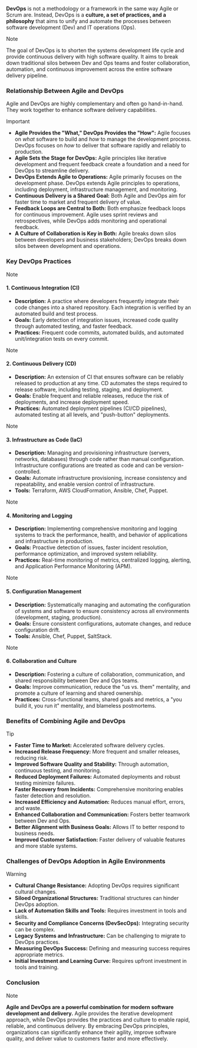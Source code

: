 **DevOps** is not a methodology or a framework in the same way Agile or Scrum are. Instead, DevOps is a **culture, a set of practices, and a philosophy** that aims to unify and automate the processes between software development (Dev) and IT operations (Ops).

> [!NOTE]
> The goal of DevOps is to shorten the systems development life cycle and provide continuous delivery with high software quality. It aims to break down traditional silos between Dev and Ops teams and foster collaboration, automation, and continuous improvement across the entire software delivery pipeline.

### Relationship Between Agile and DevOps
Agile and DevOps are highly complementary and often go hand-in-hand. They work together to enhance software delivery capabilities.

> [!IMPORTANT]
> - **Agile Provides the "What," DevOps Provides the "How":** Agile focuses on *what* software to build and *how* to manage the development process. DevOps focuses on *how* to deliver that software rapidly and reliably to production.
> - **Agile Sets the Stage for DevOps:** Agile principles like iterative development and frequent feedback create a foundation and a need for DevOps to streamline delivery.
> - **DevOps Extends Agile to Operations:** Agile primarily focuses on the development phase. DevOps extends Agile principles to operations, including deployment, infrastructure management, and monitoring.
> - **Continuous Delivery is a Shared Goal:** Both Agile and DevOps aim for faster time to market and frequent delivery of value.
> - **Feedback Loops are Central to Both:** Both emphasize feedback loops for continuous improvement. Agile uses sprint reviews and retrospectives, while DevOps adds monitoring and operational feedback.
> - **A Culture of Collaboration is Key in Both:** Agile breaks down silos between developers and business stakeholders; DevOps breaks down silos between development and operations.

### Key DevOps Practices

> [!NOTE]
> #### 1. Continuous Integration (CI)
> - **Description:** A practice where developers frequently integrate their code changes into a shared repository. Each integration is verified by an automated build and test process.
> - **Goals:** Early detection of integration issues, increased code quality through automated testing, and faster feedback.
> - **Practices:** Frequent code commits, automated builds, and automated unit/integration tests on every commit.

> [!NOTE]
> #### 2. Continuous Delivery (CD)
> - **Description:** An extension of CI that ensures software can be reliably released to production at any time. CD automates the steps required to release software, including testing, staging, and deployment.
> - **Goals:** Enable frequent and reliable releases, reduce the risk of deployments, and increase deployment speed.
> - **Practices:** Automated deployment pipelines (CI/CD pipelines), automated testing at all levels, and "push-button" deployments.

> [!NOTE]
> #### 3. Infrastructure as Code (IaC)
> - **Description:** Managing and provisioning infrastructure (servers, networks, databases) through code rather than manual configuration. Infrastructure configurations are treated as code and can be version-controlled.
> - **Goals:** Automate infrastructure provisioning, increase consistency and repeatability, and enable version control of infrastructure.
> - **Tools:** Terraform, AWS CloudFormation, Ansible, Chef, Puppet.

> [!NOTE]
> #### 4. Monitoring and Logging
> - **Description:** Implementing comprehensive monitoring and logging systems to track the performance, health, and behavior of applications and infrastructure in production.
> - **Goals:** Proactive detection of issues, faster incident resolution, performance optimization, and improved system reliability.
> - **Practices:** Real-time monitoring of metrics, centralized logging, alerting, and Application Performance Monitoring (APM).

> [!NOTE]
> #### 5. Configuration Management
> - **Description:** Systematically managing and automating the configuration of systems and software to ensure consistency across all environments (development, staging, production).
> - **Goals:** Ensure consistent configurations, automate changes, and reduce configuration drift.
> - **Tools:** Ansible, Chef, Puppet, SaltStack.

> [!NOTE]
> #### 6. Collaboration and Culture
> - **Description:** Fostering a culture of collaboration, communication, and shared responsibility between Dev and Ops teams.
> - **Goals:** Improve communication, reduce the "us vs. them" mentality, and promote a culture of learning and shared ownership.
> - **Practices:** Cross-functional teams, shared goals and metrics, a "you build it, you run it" mentality, and blameless postmortems.

### Benefits of Combining Agile and DevOps

> [!TIP]
> - **Faster Time to Market:** Accelerated software delivery cycles.
> - **Increased Release Frequency:** More frequent and smaller releases, reducing risk.
> - **Improved Software Quality and Stability:** Through automation, continuous testing, and monitoring.
> - **Reduced Deployment Failures:** Automated deployments and robust testing minimize failures.
> - **Faster Recovery from Incidents:** Comprehensive monitoring enables faster detection and resolution.
> - **Increased Efficiency and Automation:** Reduces manual effort, errors, and waste.
> - **Enhanced Collaboration and Communication:** Fosters better teamwork between Dev and Ops.
> - **Better Alignment with Business Goals:** Allows IT to better respond to business needs.
> - **Improved Customer Satisfaction:** Faster delivery of valuable features and more stable systems.

### Challenges of DevOps Adoption in Agile Environments

> [!WARNING]
> - **Cultural Change Resistance:** Adopting DevOps requires significant cultural changes.
> - **Siloed Organizational Structures:** Traditional structures can hinder DevOps adoption.
> - **Lack of Automation Skills and Tools:** Requires investment in tools and skills.
> - **Security and Compliance Concerns (DevSecOps):** Integrating security can be complex.
> - **Legacy Systems and Infrastructure:** Can be challenging to migrate to DevOps practices.
> - **Measuring DevOps Success:** Defining and measuring success requires appropriate metrics.
> - **Initial Investment and Learning Curve:** Requires upfront investment in tools and training.

### Conclusion

> [!NOTE]
> **Agile and DevOps are a powerful combination for modern software development and delivery.** Agile provides the iterative development approach, while DevOps provides the practices and culture to enable rapid, reliable, and continuous delivery. By embracing DevOps principles, organizations can significantly enhance their agility, improve software quality, and deliver value to customers faster and more effectively.
